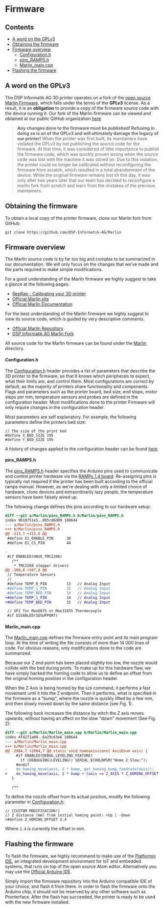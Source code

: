 # Firmware

## Contents

- [A word on the GPLv3](#a-word-on-the-gplv3)
- [Obtaining the firmware](#obtaining-the-firmware)
- [Firmware overview](#firmware-overview)
	- [Configuration.h](#configurationh)
	- [pins_RAMPS.h](#pinsrampsh)
	- [Marlin_main.cpp](#marlinmaincpp)
- [Flashing the firmware](#flashing-the-firmware)

## A word on the GPLv3

The DSP Informatik AG 3D printer operates on a fork of the [open source Marlin Firmware](http://marlinfw.org/), which falls under the terms of the **GPLv3** license. As a result, it is an **obligation** to provide a copy of the firmware source code with the device running it. Our fork of the Marlin firmware can be viewed and obtained at our public GitHub organization [here](https://github.com/DSP-Informatik-AG/Marlin).

> **Any changes done to the firmware must be published! Refusing in doing so is an of the GPLv3 and will ultimately damage the legacy of our printer!**
  When the printer was first built, its maintainers have violated the GPLv3 by not publishing the source code for the firmware. At that time, it was considered of little importance to publish the firmware code, which was quickly proven wrong when the source code was lost with the machine it was stored on. Due to this violation, the printer could no longer be calibrated without reconfiguring the firmware from scratch, which resulted in a total abandonment of the device. While the original firmware remains lost till this day, it was only after two years later that our team has decided to reconfigure a marlin fork from scratch and learn from the mistakes of the previous maintainers.

## Obtaining the firmware

To obtain a local copy of the printer firmware, clone our Marlin fork from GitHub:

```
git clone https://github.com/DSP-Informatik-AG/Marlin
```

## Firmware overview

The Marlin source code is by far too big and complex to be summarized in our documentation. We will only focus on the changes that we've made and the parts required to make simple modifications.

For a good understanding of the Marlin firmware we highly suggest to take a glance at the following pages:

- [RepRap - Calibrating your 3D printer](https://www.reprap.org/wiki/Calibration)
- [Official Marlin site](http://marlinfw.org/)
- [Official Marlin Documentation](http://marlinfw.org/docs/configuration/configuration.html)

For the best understanding of the Marlin firmware we highly suggest to view its source code, which is guided by very descriptive comments.

- [Official Marlin Repository](https://github.com/MarlinFirmware/Marlin)
- [DSP Informatik AG Marlin Fork](https://github.com/DSP-Informatik-AG/Marlin)

All source code for the Marlin firmware can be found under the [Marlin](https://github.com/DSP-Informatik-AG/Marlin/tree/1.1.x/Marlin) directory.

#### Configuration.h

The [Configuration.h](https://github.com/DSP-Informatik-AG/Marlin/blob/1.1.x/Marlin/Configuration.h) header provides a list of parameters that describe the 3D printer to the firmware, so that It knows which peripherals to expect, what their limits are, and control them. Most configurations are correct by default, as the majority of printers share functionality and components. Flags and parameters such as the printer board, bed size, end stops, motor steps per mm, temperature sensors and probes are defined in the configuration header. Most modifications done to the printer Firmware will only require changes in the configuration header.

Most parameters are self explanatory. For example, the following parameters define the printers bed size:

```
// The size of the print bed
#define X_BED_SIZE 195
#define Y_BED_SIZE 195
```

A history of changes applied to the configuration header can be found [here](https://github.com/DSP-Informatik-AG/Marlin/commits/1.1.x/Marlin/Configuration.h)

#### pins_RAMPS.h

The [pins_RAMPS.h](https://github.com/DSP-Informatik-AG/Marlin/blob/1.1.x/Marlin/pins_RAMPS.h) header specifies the Arduino pins used to communicate and control printer hardware via the [RAMPs 1.4 board](https://reprap.org/wiki/RAMPS_1.4). Re-assigning pins is typically not required if the printer has been built according to the official ramps manual. However, as we're dealing with only a limited choice of hardware, clone devices and extraordinarily lazy people, the temperature sensors have been falsely wired up.

The following change defines the pins according to our hardware setup:

```diff
diff --git a/Marlin/pins_RAMPS.h b/Marlin/pins_RAMPS.h
index 9b10751e5..005cd6d09 100644
--- a/Marlin/pins_RAMPS.h
+++ b/Marlin/pins_RAMPS.h
@@ -113,7 +113,6 @@
 #define E1_ENABLE_PIN      30
 #define E1_CS_PIN          44

-
 #if ENABLED(HAVE_TMC2208)
   /**
    * TMC2208 stepper drivers
@@ -168,8 +167,8 @@
 // Temperature Sensors
 //
 #define TEMP_0_PIN         13   // Analog Input
-#define TEMP_1_PIN         15   // Analog Input
-#define TEMP_BED_PIN       14   // Analog Input
+#define TEMP_1_PIN         14   // Analog Input
+#define TEMP_BED_PIN       15   // Analog Input

 // SPI for Max6675 or Max31855 Thermocouple
 #if DISABLED(SDSUPPORT)
```

#### Marlin_main.cpp

The [Marlin_main.cpp](https://github.com/DSP-Informatik-AG/Marlin/blob/1.1.x/Marlin/Marlin_main.cpp) defines the fimrware entry point and its main program loop. At the time of writing the file consists of more than 14 000 lines of code. For obvious reasons, only modifications done to the code are summarized.

Because our Z end point has been placed slightly too low, the nozzle would collide with the bed during prints. To make up for this hardware flaw, we have simply hacked the homing code to allow us to define an offset from the original homing position in the configuration header.

When the Z Axis is being homed by the `G28` command, it performs a fast movement until it hits the Z endpoint. Then it performs, what is specified in the firmware as a "bump", where the nozzle is quickly lifted by a few mm, and then slowly moved down by the same distance (see Fig. 1).

The following hack increases the distance by witch the Z axis moves upwards, without having an affect on the slow "down" movement (See Fig. 2):

```diff
diff --git a/Marlin/Marlin_main.cpp b/Marlin/Marlin_main.cpp
index 4f4271a09..6a29c63e6 100644
--- a/Marlin/Marlin_main.cpp
+++ b/Marlin/Marlin_main.cpp
@@ -2984,7 +2984,7 @@ static void homeaxis(const AxisEnum axis) {
     #if ENABLED(DEBUG_LEVELING_FEATURE)
       if (DEBUGGING(LEVELING)) SERIAL_ECHOLNPGM("Home 2 Slow:");
     #endif
-    do_homing_move(axis, 2 * bump, get_homing_bump_feedrate(axis));
+    do_homing_move(axis, 2 * bump + (axis == Z_AXIS ? Z_HOMING_OFFSET : 0), get_homing_bump_feedrate(axis));
   }

   /**
```

To define the nozzle offset from its actual position, modify the following parameter in [Configuration.h](https://github.com/DSP-Informatik-AG/Marlin/blob/1.1.x/Marlin/Configuration.h):
```
// [CUSTOM MODIFICATION!]
// Z distance (mm) from initial homing point: +Up | -Down
+#define Z_HOMING_OFFSET 2.4
```

Where `2.4` is currently the offset in mm.


## Flashing the firmware

To flash the firmware, we highly recommend to make use of the [Platformio IDE](https://platformio.org/platformio-ide), an integrated development environment for IoT and embedded systems, that runs on top of the open source Atom editor. Alternatively you may use the [Official Arduino IDE](https://www.arduino.cc/en/Main/Software?).

Simply import the firmware repository into the Arduino compatible IDE of your choice, and flash it from there. In order to flash the firmware onto the Arduino chip, it should not be reserved by any other software such as Pronterface. After the flash has succeeded, the printer is ready to be used with the new firmware installed.
